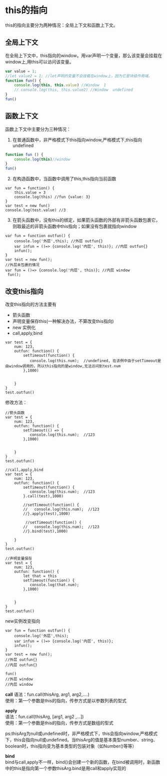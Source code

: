 # this的指向  
this的指向主要分为两种情况：全局上下文和函数上下文。  
## 全局上下文  
在全局上下文中，this指向的window。用var声明一个变量，那么该变量会挂载在window上,用this可以访问该变量。  
```js
var value = 1;
//let value2 = 1; //let声明的变量不会挂载在window上，因为它是块级作用域。
function fun() {
    console.log(this, this.value) //Window  1
    // console.log(this, this.value2) //Window  undefined
}
fun()
```

## 函数上下文  
函数上下文中主要分为三种情况：  
1. 在普通函数中，非严格模式下this指向window,严格模式下,this指向undefined  
```js
function fun () {
    console.log(this)//window
}
fun()
```
2. 在构造函数中，当函数中调用了this,this指向当前函数  
```
var fun = function() {
    this.value = 3
    console.log(this) //fun {value: 3}
}
var test = new fun()
console.log(test.value) //3
```
3. 在箭头函数中，没有this的绑定，如果箭头函数的外部有非箭头函数包裹它，则取最近的非箭头函数中this指向；如果没有包裹就指向window  
```
var fun = function outfun() {
    console.log('外层',this); //外层 outfun{}
    var infun = ()=> {console.log('内层', this)}; //内层 outfun{}
    infun();
}
var test = new fun();
//外层未包裹的情况
var fun = ()=> {console.log('内层', this)}; //内层 window
 fun();
```

## 改变this指向  
改变this指向的方法主要有  
* 箭头函数  
* 声明变量保存this(一种解决办法，不算改变this指向)  
* new 实例化
* call,apply,bind

```
var test = {
    num: 123,
    outfun: function() {
        setTimeout(function() {
           console.log(this.num);  //undefined, 在该例中由于setTimeout是由window调用的，所以this指向的是window,无法访问到test.num
        },1000)
        

    }
}
test.outfun()
```  
修改方法：  
```  
//箭头函数  
var test = {
    num: 123,
    outfun: function() {
        setTimeout(() => {
           console.log(this.num);  //123
        },1000)
        

    }
}
test.outfun()

//call,apply,bind
var test = {
    num: 123,
    outfun: function() {
        setTimeout(function() {
           console.log(this.num);  //123
        }.call(test),1000)

        //setTimeout(function() {
        //   console.log(this.num);  //123
        //}.apply(test),1000)

         //setTimeout(function() {
        //   console.log(this.num);  //123
        //}.bind(test),1000)

    }
}
test.outfun()  

//声明变量保存
var test = {
    num: 123,
    outfun: function() {
        let that = this
        setTimeout(function() {
           console.log(that.num);  
        },1000)
        

    }
}
test.outfun()  
```
new实例改变指向  
```
var fun = function outfun() {
    console.log('外层',this); 
    var infun = ()=> {console.log('内层', this)}; 
    infun();
}
var test = new fun();
//外层 outfun{}
//内层 outfun{}

fun()
//外层 window
//内层 window
```  

**call** 
语法：fun.call(thisArg, arg1, arg2,....)  
使用：第一个参数是this的指向，传参方式是以参数列表的型式  


**apply**  
语法：fun.call(thisArg, [arg1, arg2 ,...])  
使用：第一个参数是this的指向，传参方式是数组的型式  

ps:thisArg为null或undefined时，非严格模式下，this会指向window,严格模式下，this会指向null或undefined。当thisArg的值是基本类型number、string、boolean时，this指向变为基本类型的包装对象（如Number()等等）  

**bind**  
bind与call,apply不一样，bind()会创建一个新的函数，在bind被调用时，新函数中的this是指向第一个参数thisArg.bind是用call和apply实现的  